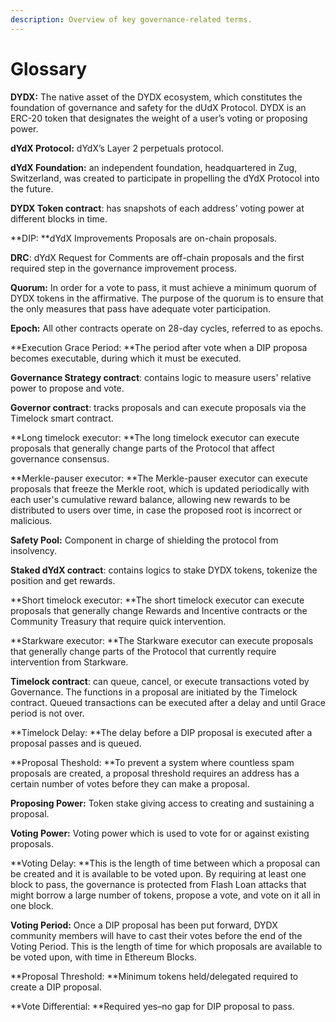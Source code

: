 ```yaml
---
description: Overview of key governance-related terms.
---
```


# Glossary

**DYDX:** The native asset of the DYDX ecosystem, which constitutes the foundation of governance and safety for the dUdX Protocol. DYDX is an ERC-20 token that designates the weight of a user’s voting or proposing power.

**dYdX Protocol:** dYdX’s Layer 2 perpetuals protocol.

**dYdX Foundation:** an independent foundation, headquartered in Zug, Switzerland, was created to participate in propelling the dYdX Protocol into the future.

**DYDX Token contract**: has snapshots of each address’ voting power at different blocks in time.

**DIP: **dYdX Improvements Proposals are on-chain proposals.

**DRC**: dYdX Request for Comments are off-chain proposals and the first required step in the governance improvement process.

**Quorum:** In order for a vote to pass, it must achieve a minimum quorum of DYDX tokens in the affirmative. The purpose of the quorum is to ensure that the only measures that pass have adequate voter participation.

**Epoch:** All other contracts operate on 28-day cycles, referred to as epochs.

**Execution Grace Period: **The period after vote when a DIP proposa becomes executable, during which it must be executed.

**Governance Strategy contract**: contains logic to measure users' relative power to propose and vote.

**Governor contract**: tracks proposals and can execute proposals via the Timelock smart contract.

**Long timelock executor: **The long timelock executor can execute proposals that generally change parts of the Protocol that affect governance consensus.

**Merkle-pauser executor: **The Merkle-pauser executor can execute proposals that freeze the Merkle root, which is updated periodically with each user's cumulative reward balance, allowing new rewards to be distributed to users over time, in case the proposed root is incorrect or malicious.

**Safety Pool:** Component in charge of shielding the protocol from insolvency.

**Staked dYdX contract**: contains logics to stake DYDX tokens, tokenize the position and get rewards.

**Short timelock executor: **The short timelock executor can execute proposals that generally change Rewards and Incentive contracts or the Community Treasury that require quick intervention.

**Starkware executor: **The Starkware executor can execute proposals that generally change parts of the Protocol that currently require intervention from Starkware.

**Timelock contract**: can queue, cancel, or execute transactions voted by Governance. The functions in a proposal are initiated by the Timelock contract. Queued transactions can be executed after a delay and until Grace period is not over.&#x20;

**Timelock Delay: **The delay before a DIP proposal is executed after a proposal passes and is queued.

**Proposal Theshold: **To prevent a system where countless spam proposals are created, a proposal threshold requires an address has a certain number of votes before they can make a proposal.

**Proposing Power:** Token stake giving access to creating and sustaining a proposal.

**Voting Power:** Voting power which is used to vote for or against existing proposals.

**Voting Delay: **This is the length of time between which a proposal can be created and it is available to be voted upon. By requiring at least one block to pass, the governance is protected from Flash Loan attacks that might borrow a large number of tokens, propose a vote, and vote on it all in one block.

**Voting Period:** Once a DIP proposal has been put forward, DYDX community members will have to cast their votes before the end of the Voting Period. This is the length of time for which proposals are available to be voted upon, with time in Ethereum Blocks.

**Proposal Threshold: **Minimum tokens held/delegated required to create a DIP proposal.

**Vote Differential: **Required yes–no gap for DIP proposal to pass.
